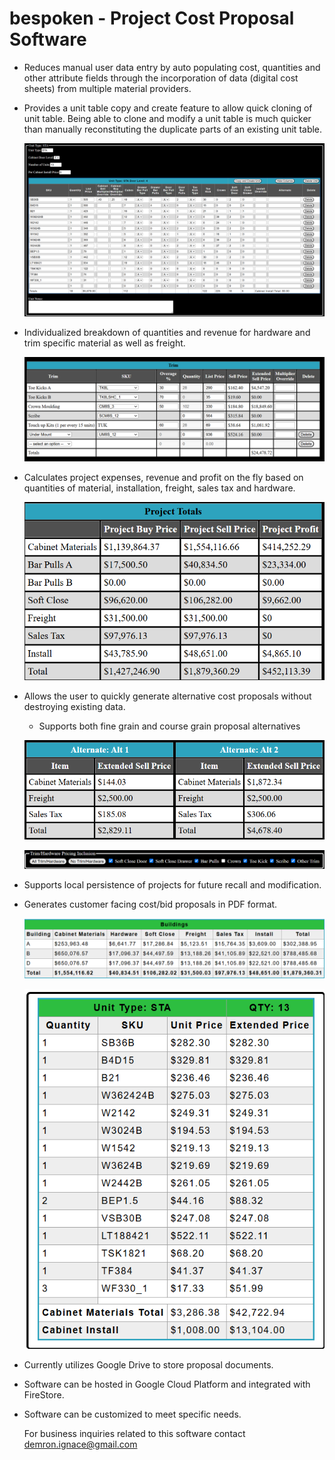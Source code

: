 # bespoken - Project Cost Proposal Software

- Reduces manual user data entry by auto populating cost, quantities and other attribute fields through the incorporation of data (digital cost sheets) from multiple material providers.
- Provides a unit table copy and create feature to allow quick cloning of unit table.  Being able to clone and modify a unit table is much quicker than manually reconstituting the duplicate parts of an existing unit table.
  
  ![Unit Table](./images/unit_back_office.png)

- Individualized breakdown of quantities and revenue for hardware and trim specific material as well as freight.
  
  ![Trim Table](./images/trim_back_office.png)

- Calculates project expenses, revenue and profit on the fly based on quantities of material, installation, freight, sales tax and hardware.
  
  ![Profit Table](./images/profit.png)
  
- Allows the user to quickly generate alternative cost proposals without destroying existing data.
  - Supports both fine grain and course grain proposal alternatives

  ![Fine Alternatives](./images/alternates.png)

  ![Course Grain Alternatives](./images/exclusion.png)
  
- Supports local persistence of projects for future recall and modification.

- Generates customer facing cost/bid proposals in PDF format.
  
  ![Customer Facing Buildings Table Cost Breakdown](./images/buildings.png)
  
  ![Customer Facing Unit Table Cost Breakdown](./images/unit.png)

- Currently utilizes Google Drive to store proposal documents.
  
- Software can be hosted in Google Cloud Platform and integrated with FireStore.

- Software can be customized to meet specific needs.

  For business inquiries related to this software contact demron.ignace@gmail.com

